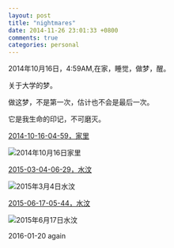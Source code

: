 ```yaml
---
layout: post
title: "nightmares"
date: 2014-11-26 23:01:33 +0800
comments: true
categories: personal
---
```

2014年10月16日，4:59AM,在家，睡觉，做梦，醒。  

关于大学的梦。  

做这梦，不是第一次，估计也不会是最后一次。  

它是我生命的印记，不可磨灭。  

[2014-10-16-04-59，家里](http://photo.weibo.com/2014037263/wbphotos/large/mid/3781293063682700/pid/780bc50fgw1emosmbfqn4j208w0dc759)

![2014年10月16日家里](https://raw.githubusercontent.com/qiuhaidong/qiuhaidong.github.com/source/source/images/bad-dream/Screenshot_2014-10-16-04-59-22.png)

[2015-03-04-06-29，水汶](http://photo.weibo.com/2014037263/wbphotos/large/mid/3817040303409178/pid/780bc50fgw1epuu3qc365j208w0dc0ud)

![2015年3月4日水汶](https://raw.githubusercontent.com/qiuhaidong/qiuhaidong.github.com/source/source/images/bad-dream/Screenshot_2015-03-04-06-29-27.png)

[2015-06-17-05-44，水汶](http://photo.weibo.com/2014037263/wbphotos/large/mid/3854874397980519/pid/780bc50fgw1et7jbd7jejj208w0dcwgb)

![2015年6月17日水汶](https://raw.githubusercontent.com/qiuhaidong/qiuhaidong.github.com/source/source/images/bad-dream/Screenshot_2015-06-17-05-44-27.png)

2016-01-20 again
